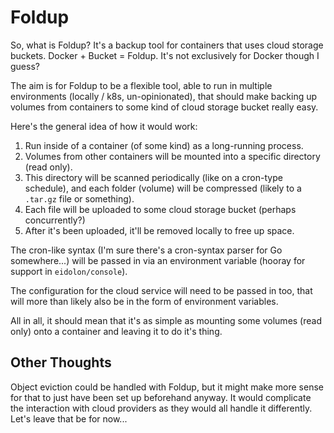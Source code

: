 # Foldup

So, what is Foldup? It's a backup tool for containers that uses cloud storage buckets. Docker + 
Bucket = Foldup. It's not exclusively for Docker though I guess?

The aim is for Foldup to be a flexible tool, able to run in multiple environments (locally / k8s, 
un-opinionated), that should make backing up volumes from containers to some kind of cloud storage 
bucket really easy.

Here's the general idea of how it would work:

1. Run inside of a container (of some kind) as a long-running process.
2. Volumes from other containers will be mounted into a specific directory (read only).
3. This directory will be scanned periodically (like on a cron-type schedule), and each folder 
(volume) will be compressed (likely to a `.tar.gz` file or something).
4. Each file will be uploaded to some cloud storage bucket (perhaps concurrently?)
5. After it's been uploaded, it'll be removed locally to free up space.

The cron-like syntax (I'm sure there's a cron-syntax parser for Go somewhere...) will be passed in 
via an environment variable (hooray for support in `eidolon/console`).
 
The configuration for the cloud service will need to be passed in too, that will more than likely 
also be in the form of environment variables.

All in all, it should mean that it's as simple as mounting some volumes (read only) onto a container
and leaving it to do it's thing.

## Other Thoughts

Object eviction could be handled with Foldup, but it might make more sense for that to just have 
been set up beforehand anyway. It would complicate the interaction with cloud providers as they 
would all handle it differently. Let's leave that be for now...
